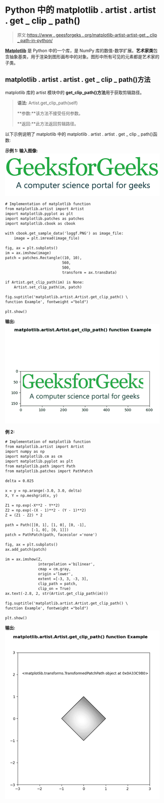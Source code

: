 # Python 中的 matplotlib . artist . artist . get _ clip _ path()

> 原文:[https://www . geesforgeks . org/matplotlib-artist-artist-get _ clip _ path-in-python/](https://www.geeksforgeeks.org/matplotlib-artist-artist-get_clip_path-in-python/)

**[Matplotlib](https://www.geeksforgeeks.org/python-introduction-matplotlib/)** 是 Python 中的一个库，是 NumPy 库的数值-数学扩展。**艺术家类**包含抽象基类，用于渲染到图形画布中的对象。图形中所有可见的元素都是艺术家的子类。

## matplotlib . artist . artist . get _ clip _ path()方法

matplotlib 库的 artist 模块中的 **get_clip_path()方法**用于获取剪辑路径。

> **语法:** Artist.get_clip_path(self)
> 
> **参数:**该方法不接受任何参数。
> 
> **返回:**此方法返回剪辑路径。

以下示例说明了 matplotlib 中的 matplotlib . artist . artist . get _ clip _ path()函数:

**示例 1:**
**输入图像:**
![](img/01b4c4a487799db375e5275e0d4480a1.png)

```
# Implementation of matplotlib function
from matplotlib.artist import Artist
import matplotlib.pyplot as plt 
import matplotlib.patches as patches 
import matplotlib.cbook as cbook 

with cbook.get_sample_data('loggf.PNG') as image_file: 
    image = plt.imread(image_file) 

fig, ax = plt.subplots() 
im = ax.imshow(image) 
patch = patches.Rectangle((10, 10), 
                          560, 
                          500,  
                          transform = ax.transData)  

if Artist.get_clip_path(im) is None: 
    Artist.set_clip_path(im, patch)

fig.suptitle('matplotlib.artist.Artist.get_clip_path() \
function Example', fontweight ="bold") 

plt.show()
```

**输出:**
![](img/7f93bf948330ae8b93794ea194010529.png)

**例 2:**

```
# Implementation of matplotlib function
from matplotlib.artist import Artist
import numpy as np 
import matplotlib.cm as cm 
import matplotlib.pyplot as plt 
from matplotlib.path import Path 
from matplotlib.patches import PathPatch 

delta = 0.025

x = y = np.arange(-3.0, 3.0, delta) 
X, Y = np.meshgrid(x, y) 

Z1 = np.exp(-X**2 - Y**2) 
Z2 = np.exp(-(X - 1)**2 - (Y - 1)**2) 
Z = (Z1 - Z2) * 2

path = Path([[0, 1], [1, 0], [0, -1], 
            [-1, 0], [0, 1]]) 
patch = PathPatch(path, facecolor ='none') 

fig, ax = plt.subplots() 
ax.add_patch(patch) 

im = ax.imshow(Z, 
               interpolation ='bilinear',  
               cmap = cm.gray, 
               origin ='lower',  
               extent =[-3, 3, -3, 3], 
               clip_path = patch,  
               clip_on = True) 
ax.text(-2.8, 2, str(Artist.get_clip_path(im)))

fig.suptitle('matplotlib.artist.Artist.get_clip_path() \
function Example', fontweight ="bold") 

plt.show()
```

**输出:**
![](img/0853ac904bc8c224c42fa63380aeb5fb.png)